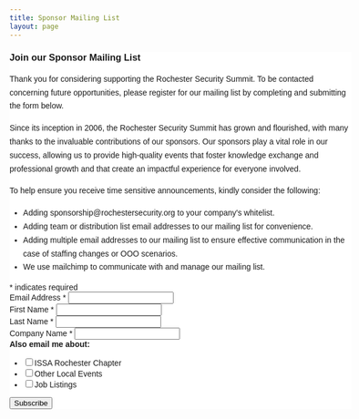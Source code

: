```yaml
---
title: Sponsor Mailing List
layout: page
---
```


<!-- Begin Mailchimp Signup Form -->
<link href="//cdn-images.mailchimp.com/embedcode/classic-10_7.css" rel="stylesheet" type="text/css">
<style type="text/css">
	#mc_embed_signup{background:#fff; clear:left; font:14px Helvetica,Arial,sans-serif;  width:600px;}
	/* Add your own Mailchimp form style overrides in your site stylesheet or in this style block.
	   We recommend moving this block and the preceding CSS link to the HEAD of your HTML file. */
</style>
<div id="mc_embed_signup">
<form action="https://rocissa.us10.list-manage.com/subscribe/post?u=d959327774f7ee5c2ce9d4f38&amp;id=ea5d0e85ab" method="post" id="mc-embedded-subscribe-form" name="mc-embedded-subscribe-form" class="validate" target="_blank" novalidate>
    <div id="mc_embed_signup_scroll">
	<h3>Join our Sponsor Mailing List</h3>

<p style="margin: 0 0 15px 0; font-size: 14px; line-height: 1.7em;">Thank you for considering supporting the Rochester Security Summit. To be contacted concerning future opportunities, please register for our mailing list by completing and submitting the form below.</p>

<p style="margin: 0 0 15px 0; font-size: 14px; line-height: 1.7em;">Since its inception in 2006, the Rochester Security Summit has grown and flourished, with many thanks to the invaluable contributions of our sponsors. Our sponsors play a vital role in our success, allowing us to provide high-quality events that foster knowledge exchange and professional growth and that create an impactful experience for everyone involved.</p>

<p style="margin: 0 0 15px 0; font-size: 14px; line-height: 1.7em;">To help ensure you receive time sensitive announcements, kindly consider the following:</p>

<ul style="margin: 0 0 15px 0; font-size: 14px; line-height: 1.7em;">
	<li>Adding sponsorship@rochestersecurity.org to your company's whitelist.</li>
    <li>Adding team or distribution list email addresses to our mailing list for convenience.</li>
    <li>Adding multiple email addresses to our mailing list to ensure effective communication in the case of staffing changes or OOO scenarios.</li>
    <li>We use mailchimp to communicate with and manage our mailing list.</li>
</ul>

<div class="indicates-required"><span class="asterisk">*</span> indicates required</div>
<div class="mc-field-group">
	<label for="mce-EMAIL">Email Address  <span class="asterisk">*</span>
</label>
	<input type="email" value="" name="EMAIL" class="required email" id="mce-EMAIL">
</div>
<div class="mc-field-group">
	<label for="mce-FNAME">First Name  <span class="asterisk">*</span></label>
	<input type="text" value="" name="FNAME" class="required" id="mce-FNAME">
</div>
<div class="mc-field-group">
	<label for="mce-LNAME">Last Name  <span class="asterisk">*</span></label>
	<input type="text" value="" name="LNAME" class="required" id="mce-LNAME">
</div>
<div class="mc-field-group">
	<label for="mce-MMERGE5">Company Name  <span class="asterisk">*</span></label>
	<input type="text" value="" name="MMERGE5" class="required" id="mce-MMERGE5">
</div>
<div class="mc-field-group input-group">
    <strong>Also email me about:</strong>
    <ul><li style="display: none"><input type="checkbox" value="1" name="group[364752][1]" id="mce-group[364752]-364752-0" checked><label for="mce-group[364752]-364752-0">Rochester Security Summit</label></li>
<li><input type="checkbox" value="2" name="group[364752][2]" id="mce-group[364752]-364752-1"><label for="mce-group[364752]-364752-1">ISSA Rochester Chapter</label></li>
<li><input type="checkbox" value="4" name="group[364752][4]" id="mce-group[364752]-364752-2"><label for="mce-group[364752]-364752-2">Other Local Events</label></li>
<li><input type="checkbox" value="8" name="group[364752][8]" id="mce-group[364752]-364752-3"><label for="mce-group[364752]-364752-3">Job Listings</label></li>
<li style="display: none"><input type="checkbox" value="16" name="group[364752][16]" id="mce-group[364752]-364752-4" checked><label for="mce-group[364752]-364752-4">Sponsorship Opportunities</label></li>
</ul>
</div>
	<div id="mce-responses" class="clearfix">
		<div class="response" id="mce-error-response" style="display:none">An error occurred</div>
		<div class="response" id="mce-success-response" style="display:none">Thank you for subscribing!</div>
	</div>    <!-- real people should not fill this in and expect good things - do not remove this or risk form bot signups-->
    <div style="position: absolute; left: -5000px;" aria-hidden="true"><input type="text" name="b_d959327774f7ee5c2ce9d4f38_ea5d0e85ab" tabindex="-1" value=""></div>
    <div class="clearfix"><input type="submit" value="Subscribe" name="subscribe" id="mc-embedded-subscribe" class="button"></div>
    </div>
</form>
</div>
<script type='text/javascript' src='//s3.amazonaws.com/downloads.mailchimp.com/js/mc-validate.js'></script><script type='text/javascript'>(function($) {window.fnames = new Array(); window.ftypes = new Array();fnames[0]='EMAIL';ftypes[0]='email';fnames[1]='FNAME';ftypes[1]='text';fnames[2]='LNAME';ftypes[2]='text';fnames[3]='ADDRESS';ftypes[3]='address';fnames[4]='PHONE';ftypes[4]='phone';fnames[5]='MMERGE5';ftypes[5]='text';}(jQuery));var $mcj = jQuery.noConflict(true);</script>
<!--End mc_embed_signup-->
